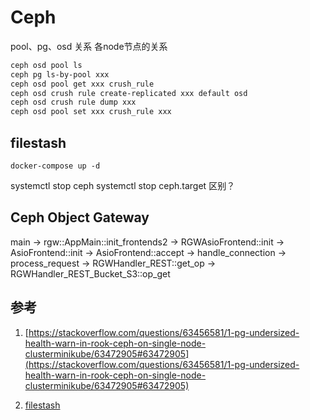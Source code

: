 # Ceph

pool、pg、osd 关系
各node节点的关系

```bash
ceph osd pool ls
ceph pg ls-by-pool xxx
ceph osd pool get xxx crush_rule
ceph osd crush rule create-replicated xxx default osd
ceph osd crush rule dump xxx
ceph osd pool set xxx crush_rule xxx
```
## filestash
```
docker-compose up -d
```

systemctl stop ceph
systemctl stop ceph.target 区别？

## Ceph Object Gateway
main -> rgw::AppMain::init_frontends2 -> RGWAsioFrontend::init -> AsioFrontend::init -> AsioFrontend::accept -> handle_connection -> process_request -> RGWHandler_REST::get_op -> RGWHandler_REST_Bucket_S3::op_get

## 参考
1. [https://stackoverflow.com/questions/63456581/1-pg-undersized-health-warn-in-rook-ceph-on-single-node-clusterminikube/63472905#63472905](https://stackoverflow.com/questions/63456581/1-pg-undersized-health-warn-in-rook-ceph-on-single-node-clusterminikube/63472905#63472905)

2. [filestash](https://github.com/mickael-kerjean/filestash)